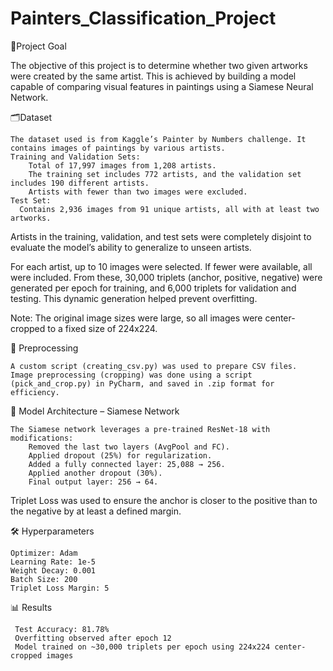 # Painters_Classification_Project
📌Project Goal

The objective of this project is to determine whether two given artworks were created by the same artist. This is achieved by building a model capable of comparing visual features in paintings using a Siamese Neural Network.

🗂️Dataset

    The dataset used is from Kaggle’s Painter by Numbers challenge. It contains images of paintings by various artists.
    Training and Validation Sets:
        Total of 17,997 images from 1,208 artists.
        The training set includes 772 artists, and the validation set includes 190 different artists.
        Artists with fewer than two images were excluded.
    Test Set:
      Contains 2,936 images from 91 unique artists, all with at least two artworks.
      

Artists in the training, validation, and test sets were completely disjoint to evaluate the model’s ability to generalize to unseen artists.


For each artist, up to 10 images were selected. If fewer were available, all were included. From these, 30,000 triplets (anchor, positive, negative) were generated per epoch for training, and 6,000 triplets for validation and testing.
This dynamic generation helped prevent overfitting.


Note: The original image sizes were large, so all images were center-cropped to a fixed size of 224x224.

🧪 Preprocessing

    A custom script (creating_csv.py) was used to prepare CSV files.
    Image preprocessing (cropping) was done using a script (pick_and_crop.py) in PyCharm, and saved in .zip format for efficiency.

🧠 Model Architecture – Siamese Network

    The Siamese network leverages a pre-trained ResNet-18 with modifications:
        Removed the last two layers (AvgPool and FC).
        Applied dropout (25%) for regularization.
        Added a fully connected layer: 25,088 → 256.
        Applied another dropout (30%).
        Final output layer: 256 → 64.
Triplet Loss was used to ensure the anchor is closer to the positive than to the negative by at least a defined margin.


🛠️ Hyperparameters

    Optimizer: Adam
    Learning Rate: 1e-5
    Weight Decay: 0.001
    Batch Size: 200
    Triplet Loss Margin: 5

📊 Results

     Test Accuracy: 81.78%
     Overfitting observed after epoch 12
     Model trained on ~30,000 triplets per epoch using 224x224 center-cropped images
